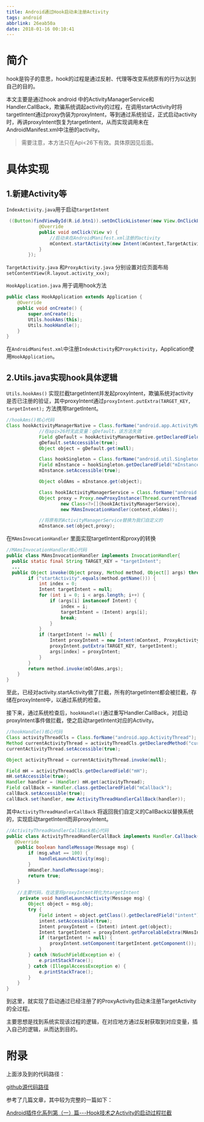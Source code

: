 ```yaml
---
title: Android通过Hook启动未注册Activity
tags: android
abbrlink: 26eab50a
date: 2018-01-16 00:10:41
---
```


# 简介

hook是钩子的意思，hook的过程是通过反射、代理等改变系统原有的行为以达到自己的目的。

本文主要是通过hook android 中的ActivityManagerService和Handler.CallBack，欺骗系统调起activity的过程，在调用startActivity时将targetIntent通过proxy伪装为proxyIntent，等到通过系统验证，正式启动activity时，再讲proxyIntent恢复为targetIntent，从而实现调用未在AndroidManifest.xml中注册的activity。

> 需要注意，本方法只在Api<26下有效。具体原因见后面。

# 具体实现

## 1.新建Activity等

`IndexActivity.java`用于启动`targetIntent`

```java
 ((Button)findViewById(R.id.btn1)).setOnClickListener(new View.OnClickListener() {
            @Override
            public void onClick(View v) {
                //启动未在AndroidManifest.xml注册的activity
                mContext.startActivity(new Intent(mContext,TargetActivity.class));
            }
        });
```

`TargetActivity.java` 和`ProxyActivity.java` 分别设置对应页面布局`setContentView(R.layout.activity_xxx);`

`HookApplication.java` 用于调用hook方法

```java
public class HookApplication extends Application {
    @Override
    public void onCreate() {
        super.onCreate();
        Utils.hookAms(this);
        Utils.hookHandle();
    }
}
```

在`AndroidManifest.xml`中注册`IndexActivity`和`ProxyActivity`，Application使用`HookApplication`。

## 2.Utils.java实现hook具体逻辑

`Utils.hookAms()` 实现拦截targetIntent并发起proxyIntent，欺骗系统对activity是否已注册的验证，其中proxyIntent通过`proxyIntent.putExtra(TARGET_KEY, targetIntent);` 方法携带targetIntent。

```java
//hookAms()核心代码
Class hookActivityManagerNative = Class.forName("android.app.ActivityManagerNative");
            //在api>26时无此变量：gDefault，该方法失效
            Field gDefault = hookActivityManagerNative.getDeclaredField("gDefault");
            gDefault.setAccessible(true);
            Object object = gDefault.get(null);

            Class hookSingleton = Class.forName("android.util.Singleton");
            Field mInstance = hookSingleton.getDeclaredField("mInstance");
            mInstance.setAccessible(true);

            Object oldAms = mInstance.get(object);

            Class hookIActivityManagerService = Class.forName("android.app.IActivityManager");
            Object proxy = Proxy.newProxyInstance(Thread.currentThread().getContextClassLoader(),
                    new Class<?>[]{hookIActivityManagerService},
                    new MAmsInvocationHandler(context,oldAms));

			//将原有的ActivityManagerService替换为我们自定义的
            mInstance.set(object,proxy);
```

在`MAmsInvocationHandler` 里面实现targetIntent和proxy的转换

```java
//MAmsInvocationHandler核心代码
public class MAmsInvocationHandler implements InvocationHandler{
  public static final String TARGET_KEY = "targetIntent";
  ...
  public Object invoke(Object proxy, Method method, Object[] args) throws Throwable {
        if ("startActivity".equals(method.getName())) {
            int index = 0;
            Intent targetIntent = null;
            for (int i = 0; i < args.length; i++) {
                if (args[i] instanceof Intent) {
                    index = i;
                    targetIntent = (Intent) args[i];
                    break;
                }
            }
            if (targetIntent != null) {
                Intent proxyIntent = new Intent(mContext, ProxyActivity.class);
                proxyIntent.putExtra(TARGET_KEY, targetIntent);
                args[index] = proxyIntent;
            }
        }
        return method.invoke(mOldAms,args);
    }
}
```

至此，已经对activity.startActivity做了拦截，所有的targetIntent都会被拦截，存储在proxyIntent中，以通过系统的检查。

接下来，通过系统检查后，`hookHandle()`通过重写Handler.CallBack，对启动proxyIntent事件做拦截，使之启动targetIntent对应的Activity。

```java
//hookHandle()核心代码
Class activityThreadCls = Class.forName("android.app.ActivityThread");
Method currentActivityThread = activityThreadCls.getDeclaredMethod("currentActivityThread");
currentActivityThread.setAccessible(true);

Object activityThread = currentActivityThread.invoke(null);

Field mH = activityThreadCls.getDeclaredField("mH");
mH.setAccessible(true);
Handler handler = (Handler) mH.get(activityThread);
Field callBack = Handler.class.getDeclaredField("mCallback");
callBack.setAccessible(true);
callBack.set(handler, new ActivityThreadHandlerCallBack(handler));
```

其中`ActivityThreadHandlerCallBack` 将返回我们自定义的CallBack以替换系统的，实现启动targetIntent而非proxyIntent。

```java
//ActivityThreadHandlerCallBack核心代码
public class ActivityThreadHandlerCallBack implements Handler.Callback{
   @Override
    public boolean handleMessage(Message msg) {
        if (msg.what == 100) {
            handleLaunchActivity(msg);
        }
        mHandler.handleMessage(msg);
        return true;
    }
  
  	//主要代码，在这里将proxyIntent转化为targetIntent
     private void handleLaunchActivity(Message msg) {
        Object object = msg.obj;
        try {
            Field intent = object.getClass().getDeclaredField("intent");
            intent.setAccessible(true);
            Intent proxyIntent = (Intent) intent.get(object);
            Intent targetIntent = proxyIntent.getParcelableExtra(MAmsInvocationHandler.TARGET_KEY);
            if (targetIntent != null) {
                proxyIntent.setComponent(targetIntent.getComponent());
            }
        } catch (NoSuchFieldException e) {
            e.printStackTrace();
        } catch (IllegalAccessException e) {
            e.printStackTrace();
        }
    }
}
```

到这里，就实现了启动通过已经注册了的ProxyActivity启动未注册TargetActivity的全过程。

主要思想是找到系统实现该过程的逻辑，在对应地方通过反射获取到对应变量，插入自己的逻辑，从而达到目的。



# 附录

上面涉及到的代码路径：

[github源代码路径](https://github.com/jixiaoyong/AndroidNote/tree/master/code/AndroidHook/20180116)

参考了几篇文章，其中较为完整的一篇如下：

[Android插件化系列第（一）篇---Hook技术之Activity的启动过程拦截](https://www.jianshu.com/p/69bfbda302df)

